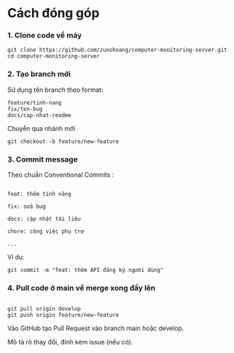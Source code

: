 # Cách đóng góp

### 1. Clone code về máy

```git
git clone https://github.com/zunohoang/computer-monitoring-server.git
cd computer-monitoring-server
```

### 2. Tạo branch mới

Sử dụng tên branch theo format:

```
feature/tinh-nang
fix/ten-bug
docs/cap-nhat-readme
```

Chuyển qua nhánh mới

```
git checkout -b feature/new-feature
```

### 3. Commit message

Theo chuẩn Conventional Commits
:

```

feat: thêm tính năng

fix: sửa bug

docs: cập nhật tài liệu

chore: công việc phụ trợ

...

```

Ví dụ:

```
git commit -m "feat: thêm API đăng ký người dùng"
```

### 4. Pull code ở main về merge xong đẩy lên

```

git pull origin develop
git push origin feature/new-feature

```

Vào GitHub tạo Pull Request vào branch main hoặc develop.

Mô tả rõ thay đổi, đính kèm issue (nếu có).

```

```
